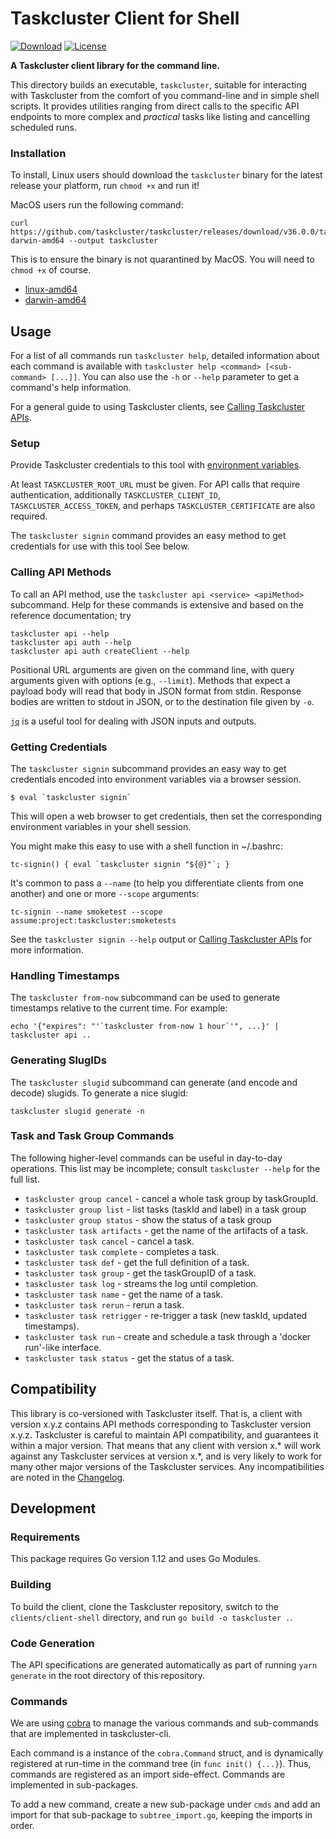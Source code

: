 # Taskcluster Client for Shell

[![Download](https://img.shields.io/badge/github-taskcluster-brightgreen)](https://github.com/taskcluster/taskcluster/releases)
[![License](https://img.shields.io/badge/license-MPL%202.0-orange.svg)](http://mozilla.org/MPL/2.0)

**A Taskcluster client library for the command line.**

This directory builds an executable, `taskcluster`, suitable for interacting
with Taskcluster from the comfort of you command-line and in simple shell
scripts.  It provides utilities ranging from direct calls to the specific API
endpoints to more complex and _practical_ tasks like listing and cancelling
scheduled runs.

### Installation

To install, Linux users should download the `taskcluster` binary for the latest release your
platform, run `chmod +x` and run it!

MacOS users run the following command:
```shell
curl https://github.com/taskcluster/taskcluster/releases/download/v36.0.0/taskcluster-darwin-amd64 --output taskcluster
```
This is to ensure the binary is not quarantined by MacOS.
You will need to `chmod +x` of
course.

 * [linux-amd64](https://github.com/taskcluster/taskcluster/releases/download/v36.0.0/taskcluster-linux-amd64)
 * [darwin-amd64](https://github.com/taskcluster/taskcluster/releases/download/v36.0.0/taskcluster-darwin-amd64)

## Usage

For a list of all commands run `taskcluster help`, detailed information about
each command is available with
`taskcluster help <command> [<sub-command> [...]]`. You can also use the `-h`
or `--help` parameter to get a command's help information.

For a general guide to using Taskcluster clients, see [Calling Taskcluster APIs](https://docs.taskcluster.net/docs/manual/using/api).

### Setup

Provide Taskcluster credentials to this tool with [environment variables](https://docs.taskcluster.net/docs/manual/design/env-vars).

At least `TASKCLUSTER_ROOT_URL` must be given.
For API calls that require authentication, additionally `TASKCLUSTER_CLIENT_ID`, `TASKCLUSTER_ACCESS_TOKEN`, and perhaps `TASKCLUSTER_CERTIFICATE` are also required.

The `taskcluster signin` command provides an easy method to get credentials for use with this tool
See below.

### Calling API Methods

To call an API method, use the `taskcluster api <service> <apiMethod>` subcommand.
Help for these commands is extensive and based on the reference documentation; try

```shell
taskcluster api --help
taskcluster api auth --help
taskcluster api auth createClient --help
```

Positional URL arguments are given on the command line, with query arguments
given with options (e.g., `--limit`).  Methods that expect a payload body will
read that body in JSON format from stdin.  Response bodies are written to
stdout in JSON, or to the destination file given by `-o`.

[`jq`](https://stedolan.github.io/jq/) is a useful tool for dealing with JSON
inputs and outputs.

### Getting Credentials

The `taskcluster signin` subcommand provides an easy way to get credentials encoded into environment variables via a browser session.

```shell
$ eval `taskcluster signin`
```

This will open a web browser to get credentials, then set the corresponding environment variables in your shell session.

You might make this easy to use with a shell function in ~/.bashrc:

```shell
tc-signin() { eval `taskcluster signin "${@}"`; }
```

It's common to pass a `--name` (to help you differentiate clients from one another) and one or more `--scope` arguments:

```shell
tc-signin --name smoketest --scope assume:project:taskcluster:smoketests
```

See the `taskcluster signin --help` output or [Calling Taskcluster APIs](https://docs.taskcluster.net/docs/manual/using/api) for more information.

### Handling Timestamps

The `taskcluster from-now` subcommand can be used to generate timestamps relative to the current time.  For example:

```shell
echo '{"expires": "'`taskcluster from-now 1 hour`'", ...}' | taskcluster api ..
```

### Generating SlugIDs

The `taskcluster slugid` subcommand can generate (and encode and decode) slugids.
To generate a nice slugid:

```shell
taskcluster slugid generate -n
```

### Task and Task Group Commands

The following higher-level commands can be useful in day-to-day operations.
This list may be incomplete; consult `taskcluster --help` for the full list.

* `taskcluster group cancel` - cancel a whole task group by taskGroupId.
* `taskcluster group list` - list tasks (taskId and label) in a task group
* `taskcluster group status` - show the status of a task group
* `taskcluster task artifacts` - get the name of the artifacts of a task.
* `taskcluster task cancel` - cancel a task.
* `taskcluster task complete` - completes a task.
* `taskcluster task def` - get the full definition of a task.
* `taskcluster task group` - get the taskGroupID of a task.
* `taskcluster task log` - streams the log until completion.
* `taskcluster task name` - get the name of a task.
* `taskcluster task rerun` - rerun a task.
* `taskcluster task retrigger` - re-trigger a task (new taskId, updated timestamps).
* `taskcluster task run` - create and schedule a task through a 'docker run'-like interface.
* `taskcluster task status` - get the status of a task.

## Compatibility

This library is co-versioned with Taskcluster itself.
That is, a client with version x.y.z contains API methods corresponding to Taskcluster version x.y.z.
Taskcluster is careful to maintain API compatibility, and guarantees it within a major version.
That means that any client with version x.* will work against any Taskcluster services at version x.*, and is very likely to work for many other major versions of the Taskcluster services.
Any incompatibilities are noted in the [Changelog](https://github.com/taskcluster/taskcluster/blob/main/CHANGELOG.md).

## Development

### Requirements

This package requires Go version 1.12 and uses Go Modules.

### Building

To build the client, clone the Taskcluster repository, switch to the `clients/client-shell` directory, and run `go build -o taskcluster .`.

### Code Generation

The API specifications are generated automatically as part of running `yarn generate` in the root directory of this repository.

### Commands

We are using [cobra](https://github.com/spf13/cobra) to manage the various
commands and sub-commands that are implemented in taskcluster-cli.

Each command is a instance of the `cobra.Command` struct, and is dynamically
registered at run-time in the command tree (in `func init() {...}`). Thus,
commands are registered as an import side-effect. Commands are implemented in
sub-packages.

To add a new command, create a new sub-package under `cmds` and add an import
for that sub-package to `subtree_import.go`, keeping the imports in order.
